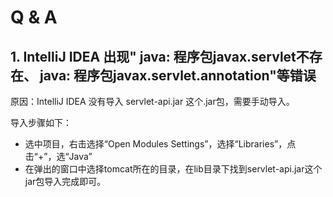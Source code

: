 # Q & A

## 1. IntelliJ IDEA 出现" java: 程序包javax.servlet不存在、 java: 程序包javax.servlet.annotation"等错误

原因：IntelliJ IDEA 没有导入 servlet-api.jar 这个.jar包，需要手动导入。

导入步骤如下：

* 选中项目，右击选择“Open Modules Settings”，选择“Libraries”，点击“+”，选“Java”
* 在弹出的窗口中选择tomcat所在的目录，在lib目录下找到servlet-api.jar这个jar包导入完成即可。


